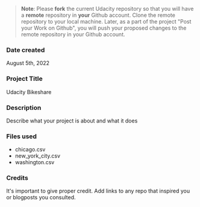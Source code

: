 >**Note**: Please **fork** the current Udacity repository so that you will have a **remote** repository in **your** Github account. Clone the remote repository to your local machine. Later, as a part of the project "Post your Work on Github", you will push your proposed changes to the remote repository in your Github account.

### Date created
August 5th, 2022

### Project Title
Udacity Bikeshare

### Description
Describe what your project is about and what it does

### Files used
- chicago.csv
- new_york_city.csv
- washington.csv

### Credits
It's important to give proper credit. Add links to any repo that inspired you or blogposts you consulted.

